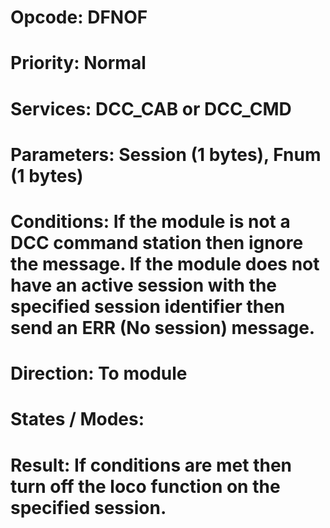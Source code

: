 # Opcode: DFNOF
# Priority: Normal
# Services: DCC_CAB or DCC_CMD
# Parameters: Session (1 bytes), Fnum (1 bytes)
# Conditions: If the module is not a DCC command station then ignore the message. If the module does not have an active session with the specified session identifier then send an ERR (No session) message.
# Direction: To module
# States / Modes: 
# Result: If conditions are met then turn off the loco function on the specified session.